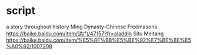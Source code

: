 # script
a story throughout history
Ming Dynasty-Chinese Freemasons https://baike.baidu.com/item/洪门/47157?fr=aladdin
Situ Meitang https://baike.baidu.com/item/%E5%8F%B8%E5%BE%92%E7%BE%8E%E5%A0%82/1007208
